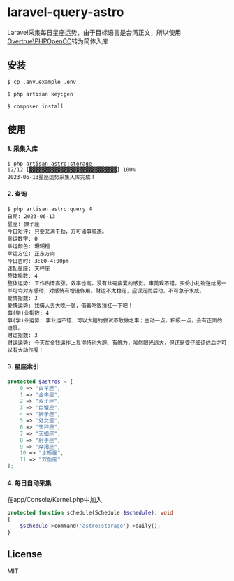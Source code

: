 # laravel-query-astro
Laravel采集每日星座运势，由于目标语言是台湾正文，所以使用[Overtrue\PHPOpenCC](https://github.com/overtrue/php-opencc)转为简体入库

## 安装

```shell
$ cp .env.example .env

$ php artisan key:gen

$ composer install
```
## 使用

#### 1. 采集入库

```shell
$ php artisan astro:storage
12/12 [▓▓▓▓▓▓▓▓▓▓▓▓▓▓▓▓▓▓▓▓▓▓▓▓▓▓▓▓] 100%
2023-06-13星座运势采集入库完成！
```
#### 2. 查询

```shell
$ php artisan astro:query 4
日期: 2023-06-13
星座: 狮子座
今日短评: 只要充满干劲，方可诸事顺遂。
幸运数字: 0
幸运颜色: 珊瑚橙
幸运方位: 正东方向
今日吉时: 3:00-4:00pm
速配星座: 天秤座
整体指数: 4
整体运势: 工作热情高涨，效率也高，没有丝毫疲累的感觉。审美观不错，买份小礼物送给另一半可令对方感动，对感情有增进作用。财运不太稳定，应谋定而后动，不可急于求成。
爱情指数: 3
爱情运势: 找情人去大吃一顿，借着吃饭擡杠一下吧！
事(学)业指数: 4
事(学)业运势: 事业运不错，可以大胆的尝试不敢做之事；主动一点，积极一点，会有正面的进展。
财运指数: 3
财运运势: 今天在金钱运作上显得特别大胆、有魄力，虽然眼光远大，但还是要仔细评估后才可以有大动作喔！
```

#### 3. 星座索引

```php
protected $astros = [
    0 => "白羊座",
    1 => "金牛座",
    2 => "双子座",
    3 => "巨蟹座",
    4 => "狮子座",
    5 => "处女座",
    6 => "天秤座",
    7 => "天蝎座",
    8 => "射手座",
    9 => "摩羯座",
    10 => "水瓶座",
    11 => "双鱼座"
];
```

#### 4. 每日自动采集

在app/Console/Kernel.php中加入
```php
protected function schedule(Schedule $schedule): void
{
    $schedule->command('astro:storage')->daily();
}
```

## License

MIT
